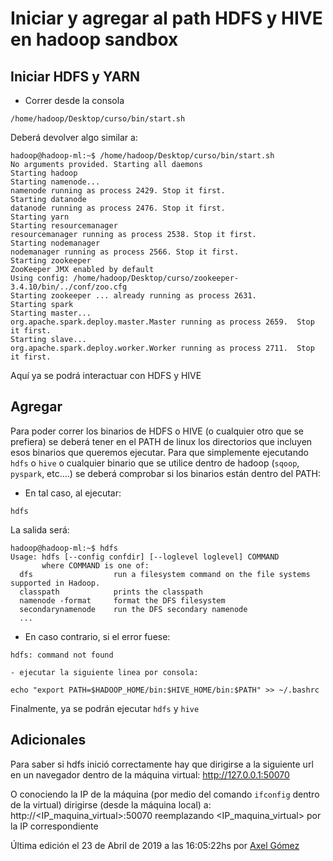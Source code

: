 # Iniciar y agregar al path HDFS y HIVE en hadoop sandbox

## Iniciar HDFS y YARN
- Correr desde la consola 
```
/home/hadoop/Desktop/curso/bin/start.sh
```

Deberá devolver algo similar a:
```
hadoop@hadoop-ml:~$ /home/hadoop/Desktop/curso/bin/start.sh
No arguments provided. Starting all daemons
Starting hadoop
Starting namenode...
namenode running as process 2429. Stop it first.
Starting datanode
datanode running as process 2476. Stop it first.
Starting yarn
Starting resourcemanager
resourcemanager running as process 2538. Stop it first.
Starting nodemanager
nodemanager running as process 2566. Stop it first.
Starting zookeeper
ZooKeeper JMX enabled by default
Using config: /home/hadoop/Desktop/curso/zookeeper-3.4.10/bin/../conf/zoo.cfg
Starting zookeeper ... already running as process 2631.
Starting spark
Starting master...
org.apache.spark.deploy.master.Master running as process 2659.  Stop it first.
Starting slave...
org.apache.spark.deploy.worker.Worker running as process 2711.  Stop it first.
```
Aquí ya se podrá interactuar con HDFS y HIVE

## Agregar
Para poder correr los binarios de HDFS o HIVE (o cualquier otro que se prefiera) se deberá tener en el PATH de linux los directorios que incluyen esos binarios que queremos ejecutar.
Para que simplemente ejecutando `hdfs` o `hive` o cualquier binario que se utilice dentro de hadoop (`sqoop`, `pyspark`, etc....) se deberá comprobar si los binarios están dentro del PATH:
- En tal caso, al ejecutar:
```
hdfs
```

La salida será:
```
hadoop@hadoop-ml:~$ hdfs
Usage: hdfs [--config confdir] [--loglevel loglevel] COMMAND
       where COMMAND is one of:
  dfs                  run a filesystem command on the file systems supported in Hadoop.
  classpath            prints the classpath
  namenode -format     format the DFS filesystem
  secondarynamenode    run the DFS secondary namenode
  ...
```

- En caso contrario, si el error fuese:
```
hdfs: command not found
```
    - ejecutar la siguiente linea por consola:
```
echo "export PATH=$HADOOP_HOME/bin:$HIVE_HOME/bin:$PATH" >> ~/.bashrc
```

Finalmente, ya se podrán ejecutar `hdfs` y `hive`

## Adicionales
Para saber si hdfs inició correctamente hay que dirigirse a la siguiente url en un navegador dentro de la máquina virtual:
http://127.0.0.1:50070

O conociendo la IP de la máquina (por medio del comando `ifconfig` dentro de la virtual) dirigirse (desde la máquina local) a:
http://<IP_maquina_virtual>:50070
reemplazando <IP_maquina_virtual> por la IP correspondiente


Última edición el 23 de Abril de 2019 a las 16:05:22hs por [Axel Gómez](https://www.github.com/axelgomez)